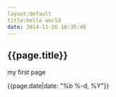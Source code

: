 ```yaml
---
layout:default
title:hello world
date: 2014-11-26 16:35:40
---
```

<h2>{{page.title}}</h2>
<p>my first page </p>

<p>{{page.date|date: "%b %-d, %Y"}}</p>

<body>
<div id="disqus_thread"></div>
<script type="text/javascript">
/* * * CONFIGURATION VARIABLES: EDIT BEFORE PASTING INTO YOUR WEBPAGE * * */
var disqus_shortname = 'hellohelenjane'; // required: replace example with your forum shortname
/* * * DON'T EDIT BELOW THIS LINE * * */
(function() {
var dsq = document.createElement('script'); dsq.type = 'text/javascript'; dsq.async = true;
dsq.src = '//' + disqus_shortname + '.disqus.com/embed.js';
(document.getElementsByTagName('head')[0] || document.getElementsByTagName('body')[0]).appendChild(dsq);
})();
$('#disqus_container .comment').on('click',function(){
$(this).html('加载中...');
var disqus_shortname = 'hellohelenjane';
var that = this;
BYB.includeScript('http://' + disqus_shortname + '.disqus.com/embed.js',function(){$(that).remove()}); //这是一个加载js的函数
});
</script>
</body>

